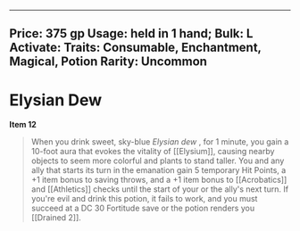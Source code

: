 
---
Price: 375 gp
Usage: held in 1 hand;
Bulk: L
Activate: 
Traits: Consumable, Enchantment, Magical, Potion
Rarity: Uncommon
---

# Elysian Dew

**Item 12**

> When you drink sweet, sky-blue *Elysian dew* , for 1 minute, you gain a 10-foot aura that evokes the vitality of [[Elysium]], causing nearby objects to seem more colorful and plants to stand taller. You and any ally that starts its turn in the emanation gain 5 temporary Hit Points, a +1 item bonus to saving throws, and a +1 item bonus to [[Acrobatics]] and [[Athletics]] checks until the start of your or the ally's next turn. If you're evil and drink this potion, it fails to work, and you must succeed at a DC 30 Fortitude save or the potion renders you [[Drained 2]].
